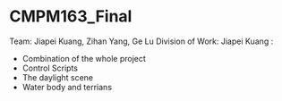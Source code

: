# CMPM163_Final
 Team: Jiapei Kuang, Zihan Yang, Ge Lu
 Division of Work:
 Jiapei Kuang : 
  - Combination of the whole project
  - Control Scripts 
  - The daylight scene 
  - Water body and terrians 
 
